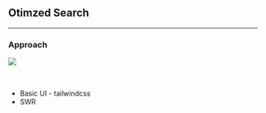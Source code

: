 ## Otimzed Search

---

### Approach

<img src="https://freeiconshop.com/wp-content/uploads/edd/search-flat.png"/>

<br>
<br>
<br>

- Basic UI - tailwindcss
- SWR

